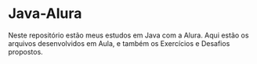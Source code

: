 # Java-Alura
Neste repositório estão meus estudos em Java com a Alura. Aqui estão os arquivos desenvolvidos em Aula, e também os Exercícios e Desafios propostos.

